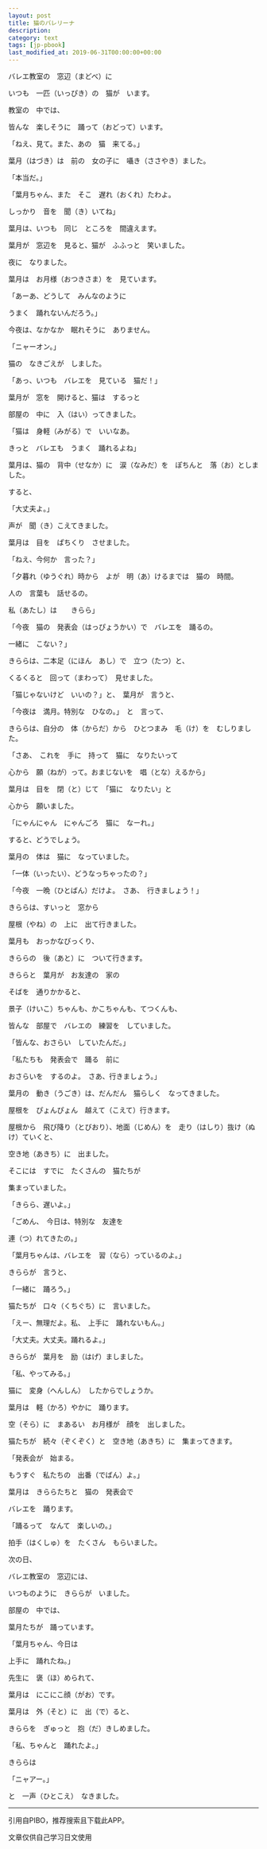 ```yaml
---
layout: post
title: 猫のバレリーナ
description: 
category: text
tags: [jp-pbook]
last_modified_at: 2019-06-31T00:00:00+00:00
---
```


バレエ教室の　窓辺（まどべ）に

いつも　一匹（いっぴき）の　猫が　います。

教室の　中では、

皆んな　楽しそうに　踊って（おどって）います。

「ねえ、見て。また、あの　猫　来てる。」

葉月（はづき）は　前の　女の子に　囁き（ささやき）ました。

「本当だ。」

「葉月ちゃん、また　そこ　遅れ（おくれ）たわよ。

しっかり　音を　聞（き）いてね」

葉月は、いつも　同じ　ところを　間違えます。

葉月が　窓辺を　見ると、猫が　ふふっと　笑いました。

夜に　なりました。

葉月は　お月様（おつきさま）を　見ています。

「あーあ、どうして　みんなのように

うまく　踊れないんだろう。」

今夜は、なかなか　眠れそうに　ありません。

「ニャーオン。」

猫の　なきごえが　しました。

「あっ、いつも　バレエを　見ている　猫だ！」

葉月が　窓を　開けると、猫は　するっと　

部屋の　中に　入（はい）ってきました。

「猫は　身軽（みがる）で　いいなあ。

きっと　バレエも　うまく　踊れるよね」

葉月は、猫の　背中（せなか）に　涙（なみだ）を　ぽちんと　落（お）としました。

すると、

「大丈夫よ。」

声が　聞（き）こえてきました。

葉月は　目を　ぱちくり　させました。

「ねえ、今何か　言った？」

「夕暮れ（ゆうぐれ）時から　よが　明（あ）けるまでは　猫の　時間。

人の　言葉も　話せるの。

私（あたし）は　　きらら」

「今夜　猫の　発表会（はっぴょうかい）で　バレエを　踊るの。

一緒に　こない？」

きららは、二本足（にほん　あし）で　立つ（たつ）と、

くるくると　回って（まわって）　見せました。

「猫じゃないけど　いいの？」と、　葉月が　言うと、

「今夜は　満月。特別な　ひなの。」　と　言って、

きららは、自分の　体（からだ）から　ひとつまみ　毛（け）を　むしりました。

「さあ、　これを　手に　持って　猫に　なりたいって

心から　願（ねが）って。おまじないを　唱（とな）えるから」

葉月は　目を　閉（と）じて　「猫に　なりたい」と

心から　願いました。

「にゃんにゃん　にゃんごろ　猫に　なーれ。」

すると、どうでしょう。

葉月の　体は　猫に　なっていました。

「一体（いったい）、どうなっちゃったの？」

「今夜　一晩（ひとばん）だけよ。　さあ、　行きましょう！」

きららは、すいっと　窓から

屋根（やね）の　上に　出て行きました。

葉月も　おっかなびっくり、

きららの　後（あと）に　ついて行きます。

きららと　葉月が　お友達の　家の

そばを　通りかかると、

景子（けいこ）ちゃんも、かこちゃんも、てつくんも、

皆んな　部屋で　バレエの　練習を　していました。

「皆んな、おさらい　していたんだ。」

「私たちも　発表会で　踊る　前に

おさらいを　するのよ。　さあ、行きましょう。」

葉月の　動き（うごき）は、だんだん　猫らしく　なってきました。

屋根を　ぴょんぴょん　越えて（こえて）行きます。

屋根から　飛び降り（とびおり）、地面（じめん）を　走り（はしり）抜け（ぬけ）ていくと、

空き地（あきち）に　出ました。

そこには　すでに　たくさんの　猫たちが

集まっていました。

「きらら、遅いよ。」

「ごめん、　今日は、特別な　友達を

連（つ）れてきたの。」

「葉月ちゃんは、バレエを　習（なら）っているのよ。」

きららが　言うと、

「一緒に　踊ろう。」

猫たちが　口々（くちぐち）に　言いました。

「えー、無理だよ。私、　上手に　踊れないもん。」

「大丈夫。大丈夫。踊れるよ。」

きららが　葉月を　励（はげ）ましました。

「私、やってみる。」

猫に　変身（へんしん）　したからでしょうか。

葉月は　軽（かろ）やかに　踊ります。

空（そら）に　まあるい　お月様が　顔を　出しました。

猫たちが　続々（ぞくぞく）と　空き地（あきち）に　集まってきます。

「発表会が　始まる。

もうすぐ　私たちの　出番（でばん）よ。」

葉月は　きららたちと　猫の　発表会で

バレエを　踊ります。

「踊るって　なんて　楽しいの。」

拍手（はくしゅ）を　たくさん　もらいました。

次の日、

バレエ教室の　窓辺には、

いつものように　きららが　いました。

部屋の　中では、

葉月たちが　踊っています。

「葉月ちゃん、今日は

上手に　踊れたね。」

先生に　褒（ほ）められて、

葉月は　にこにこ顔（がお）です。

葉月は　外（そと）に　出（で）ると、

きららを　ぎゅっと　抱（だ）きしめました。

「私、ちゃんと　踊れたよ。」

きららは

「ニャアー。」

と　一声（ひとこえ）　なきました。




<hr>

引用自PIBO，推荐搜索且下载此APP。

文章仅供自己学习日文使用

